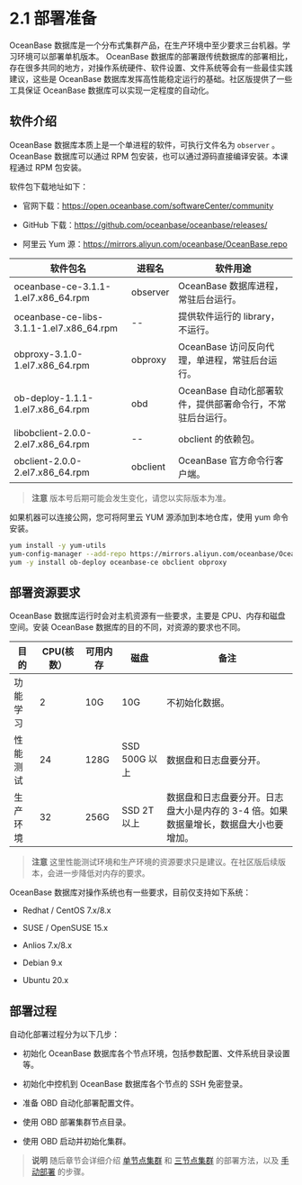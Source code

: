 # 2.1 部署准备

OceanBase 数据库是一个分布式集群产品，在生产环境中至少要求三台机器。学习环境可以部署单机版本。 OceanBase 数据库的部署跟传统数据库的部署相比，存在很多共同的地方，对操作系统硬件、软件设置、文件系统等会有一些最佳实践建议，这些是 OceanBase 数据库发挥高性能稳定运行的基础。社区版提供了一些工具保证 OceanBase 数据库可以实现一定程度的自动化。

## 软件介绍

OceanBase 数据库本质上是一个单进程的软件，可执行文件名为 `observer` 。OceanBase 数据库可以通过 RPM 包安装，也可以通过源码直接编译安装。本课程通过 RPM 包安装。

软件包下载地址如下：

* 官网下载：<https://open.oceanbase.com/softwareCenter/community>

* GitHub 下载：<https://github.com/oceanbase/oceanbase/releases/>

* 阿里云 Yum 源：<https://mirrors.aliyun.com/oceanbase/OceanBase.repo>

|                   软件包名                   |   进程名    |                软件用途                |
|------------------------------------------|----------|------------------------------------|
| oceanbase-ce-3.1.1-1.el7.x86_64.rpm      | observer | OceanBase 数据库进程，常驻后台运行。            |
| oceanbase-ce-libs-3.1.1-1.el7.x86_64.rpm |     --   | 提供软件运行的 library，不运行。               |
| obproxy-3.1.0-1.el7.x86_64.rpm           | obproxy  | OceanBase 访问反向代理，单进程，常驻后台运行。       |
| ob-deploy-1.1.1-1.el7.x86_64.rpm             | obd      | OceanBase 自动化部署软件，提供部署命令行，不常驻后台运行。 |
|libobclient-2.0.0-2.el7.x86_64.rpm|--|obclient 的依赖包。|
| obclient-2.0.0-2.el7.x86_64.rpm          | obclient | OceanBase 官方命令行客户端。                 |

>**注意**
版本号后期可能会发生变化，请您以实际版本为准。

如果机器可以连接公网，您可将阿里云 YUM 源添加到本地仓库，使用 yum 命令安装。

```bash
yum install -y yum-utils
yum-config-manager --add-repo https://mirrors.aliyun.com/oceanbase/OceanBase.repo
yum -y install ob-deploy oceanbase-ce obclient obproxy
```

## 部署资源要求

OceanBase 数据库运行时会对主机资源有一些要求，主要是 CPU、内存和磁盘空间。安装 OceanBase 数据库的目的不同，对资源的要求也不同。

|  目的  | CPU(核数） | 可用内存 |     磁盘      |                       备注                       |
|------|---------|------|-------------|------------------------------------------------|
| 功能学习 | 2       | 10G  | 10G         | 不初始化数据。                                        |
| 性能测试 | 24      | 128G | SSD 500G 以上 | 数据盘和日志盘要分开。                                    |
| 生产环境 | 32      | 256G | SSD 2T 以上   | 数据盘和日志盘要分开。日志盘大小是内存的 3-4 倍。如果数据量增长，数据盘大小也要增加。 |

>**注意**
这里性能测试环境和生产环境的资源要求只是建议。在社区版后续版本，会进一步降低对内存的要求。

OceanBase 数据库对操作系统也有一些要求，目前仅支持如下系统：

* Redhat / CentOS 7.x/8.x

* SUSE / OpenSUSE 15.x

* Anlios 7.x/8.x

* Debian 9.x

* Ubuntu 20.x

## 部署过程

自动化部署过程分为以下几步：

* 初始化 OceanBase 数据库各个节点环境，包括参数配置、文件系统目录设置等。

* 初始化中控机到 OceanBase 数据库各个节点的 SSH 免密登录。

* 准备 OBD 自动化部署配置文件。

* 使用 OBD 部署集群节点目录。

* 使用 OBD 启动并初始化集群。

>**说明**
随后章节会详细介绍 [单节点集群](../2.chapter-2-how-to-deploy-oceanbase-community-edition/7.2-6-how-to-automatically-deploy-a-single-node-cluster-using-obd.md) 和 [三节点集群](../2.chapter-2-how-to-deploy-oceanbase-community-edition/8.2-7-how-to-use-obd-to-deploy-a-multi-node-cluster.md) 的部署方法，以及 [手动部署](../2.chapter-2-how-to-deploy-oceanbase-community-edition/12.2-11-advanced-how-to-manually-deploy-an-oceanbase-cluster.md) 的步骤。
